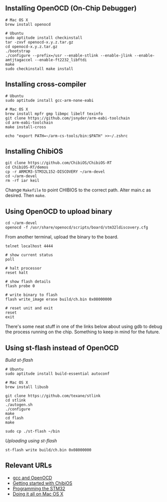 Installing OpenOCD (On-Chip Debugger)
-------------------------------------

```
# Mac OS X
brew install openocd
```

```
# Ubuntu
sudo aptitude install checkinstall
tar -zxvf openocd-x.y.z.tar.gz
cd openocd-x.y.z.tar.gz
./bootstrap
./configure --prefix=/usr --enable-stlink --enable-jlink --enable-amtjtagaccel --enable-ft2232_libftdi
make
sudo checkinstall make install
```

Installing cross-compiler
-------------------------

```
# Ubuntu
sudo aptitude install gcc-arm-none-eabi
```

```
# Mac OS X
brew install mpfr gmp libmpc libelf texinfo
git clone https://github.com/jsnyder/arm-eabi-toolchain
cd arm-eabi-toolchain
make install-cross

echo "export PATH=~/arm-cs-tools/bin:$PATH" >>~/.zshrc
```

Installing ChibiOS
---------------

```
git clone https://github.com/ChibiOS/ChibiOS-RT
cd ChibiOS-RT/demos
cp -r ARMCM3-STM32L152-DISCOVERY ~/arm-devel
cd ~/arm-devel
rm -rf iar keil
```

Change `Makefile` to point CHIBIOS to the correct path. Alter main.c as desired. Then `make`.

Using OpenOCD to upload binary
------------------------------

```
cd ~/arm-devel
openocd -f /usr/share/openocd/scripts/board/stm32ldiscovery.cfg
```

From another terminal, upload the binary to the board.

```
telnet localhost 4444

# show current status
poll

# halt processor
reset halt

# show flash details
flash probe 0

# write binary to flash
flash write_image erase build/ch.bin 0x08000000

# reset unit and exit
reset
exit
```

There's some neat stuff in one of the links below about using gdb to debug the process running on the chip. Something to keep in mind for the future.

Using st-flash instead of OpenOCD
--------------------------------- 

*Build st-flash*

```
# Ubuntu
sudo aptitude install build-essential autoconf

# Mac OS X
brew install libusb

git clone https://github.com/texane/stlink
cd stlink
./autogen.sh
./configure
make
cd flash
make

sudo cp ./st-flash ~/bin
```

*Uploading using st-flash*

```
st-flash write build/ch.bin 0x08000000
```

Relevant URLs
-------------

* [gcc and OpenOCD](http://sourcegate.wordpress.com/2012/09/18/getting-started-with-an-stm32l-discovery-with-linux-and-gcc/)
* [Getting started with ChibiOS](http://recursive-labs.com/rtos-guide/hello-world-chibios/)
* [Programming the STM32](http://startingelectronics.com/tutorials/STM32-microcontrollers/programming-STM32-flash-in-Linux/)
* [Doing it all on Mac OS X](http://blog.y3xz.com/blog/2012/10/07/setting-up-an-arm-eabi-toolchain-on-mac-os-x)
